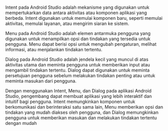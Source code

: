 Intent pada Android Studio adalah mekanisme yang digunakan untuk mempertukarkan data antara aktivitas atau komponen aplikasi yang berbeda. Intent digunakan untuk memulai komponen baru, seperti memulai aktivitas, memulai layanan, atau mengirim siaran ke sistem.

Menu pada Android Studio adalah elemen antarmuka pengguna yang digunakan untuk menampilkan opsi dan tindakan yang tersedia untuk pengguna. Menu dapat berisi opsi untuk mengubah pengaturan, melihat informasi, atau menjalankan tindakan tertentu.

Dialog pada Android Studio adalah jendela kecil yang muncul di atas aktivitas utama dan meminta pengguna untuk memberikan input atau mengambil tindakan tertentu. Dialog dapat digunakan untuk meminta persetujuan pengguna sebelum melakukan tindakan penting atau untuk meminta masukan dari pengguna.

Dengan menggunakan Intent, Menu, dan Dialog pada aplikasi Android Studio, pengembang dapat membuat aplikasi yang lebih interaktif dan intuitif bagi pengguna. Intent memungkinkan komponen untuk berkomunikasi dan berinteraksi satu sama lain, Menu memberikan opsi dan tindakan yang mudah diakses oleh pengguna, dan Dialog memungkinkan pengguna untuk memberikan masukan dan melakukan tindakan tertentu dengan mudah